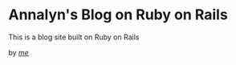 # Annalyn's Blog on Ruby on Rails

This is a blog site built on Ruby on Rails

by 
[*me*](http://twitter.com/manilenya)

